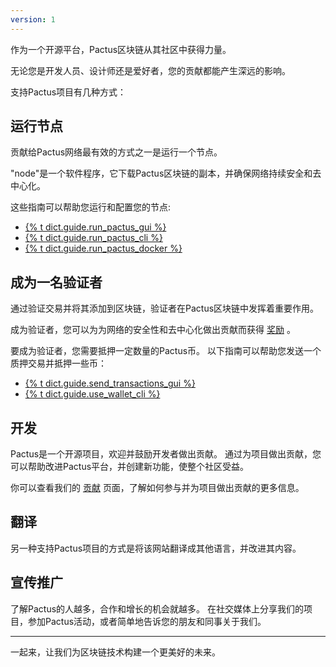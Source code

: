 ```yaml
---
version: 1
---
```


作为一个开源平台，Pactus区块链从其社区中获得力量。

无论您是开发人员、设计师还是爱好者，您的贡献都能产生深远的影响。

支持Pactus项目有几种方式：

## 运行节点

贡献给Pactus网络最有效的方式之一是运行一个节点。

"node"是一个软件程序，它下载Pactus区块链的副本，并确保网络持续安全和去中心化。

这些指南可以帮助您运行和配置您的节点:

- [{% t dict.guide.run_pactus_gui %}](https://docs.pactus.org/docs/get-started/pactus-gui)
- [{% t dict.guide.run_pactus_cli %}](https://docs.pactus.org/docs/get-started/pactus-daemon)
- [{% t dict.guide.run_pactus_docker %}](https://docs.pactus.org/docs/get-started/pactus-docker)

## 成为一名验证者

通过验证交易并将其添加到区块链，验证者在Pactus区块链中发挥着重要作用。

成为验证者，您可以为为网络的安全性和去中心化做出贡献而获得 [奖励](https://docs.pactus.org/docs/concepts/blockchain/incentive/) 。

要成为验证者，您需要抵押一定数量的Pactus币。
以下指南可以帮助您发送一个质押交易并抵押一些币：

- [{% t dict.guide.send_transactions_gui %}](https://docs.pactus.org/docs/tutorials/send-transactions-gui)
- [{% t dict.guide.use_wallet_cli %}](https://docs.pactus.org/docs/tutorials/pactus-wallet)

## 开发

Pactus是一个开源项目，欢迎并鼓励开发者做出贡献。
通过为项目做出贡献，您可以帮助改进Pactus平台，并创建新功能，使整个社区受益。

你可以查看我们的 [贡献](https://github.com/pactus-project/pactus/blob/main/CONTRIBUTING.md) 页面，了解如何参与并为项目做出贡献的更多信息。

## 翻译

另一种支持Pactus项目的方式是将该网站翻译成其他语言，并改进其内容。

## 宣传推广

了解Pactus的人越多，合作和增长的机会就越多。
在社交媒体上分享我们的项目，参加Pactus活动，或者简单地告诉您的朋友和同事关于我们。

---

一起来，让我们为区块链技术构建一个更美好的未来。
